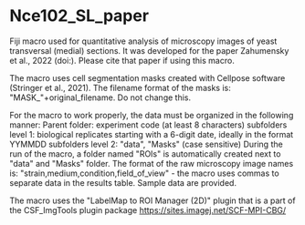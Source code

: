 # Nce102_SL_paper
Fiji macro used for quantitative analysis of microscopy images of yeast transversal (medial) sections. 
It was developed for the paper Zahumensky et al., 2022 (doi:). Please cite that paper if using this macro.

The macro uses cell segmentation masks created with Cellpose software (Stringer et al., 2021).
The filename format of the masks is: "MASK_"+original_filename. Do not change this.

For the macro to work properly, the data must be organized in the following manner:
  Parent folder: experiment code (at least 8 characters)
  subfolders level 1: biological replicates starting with a 6-digit date, ideally in the format YYMMDD
  subfolders level 2: "data", "Masks" (case sensitive)
During the run of the macro, a folder named "ROIs" is automatically created next to "data" and "Masks" folder.
The format of the raw microscopy image names is: "strain,medium,condition,field_of_view" - the macro uses commas to separate data in the results table.
Sample data are provided.

The macro uses the "LabelMap to ROI Manager (2D)" plugin that is a part of the CSF_ImgTools plugin package https://sites.imagej.net/SCF-MPI-CBG/

